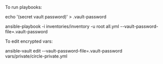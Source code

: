 To run playbooks:

  echo '(secret vault password)' > .vault-password

  ansible-playbook -i inventories/inventory -u root all.yml --vault-password-file=.vault-password


To edit encrypted vars:

  ansible-vault edit --vault-password-file=.vault-password vars/private/circle-private.yml

